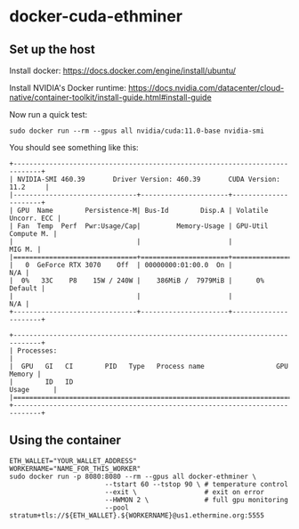# docker-cuda-ethminer

## Set up the host

Install docker: https://docs.docker.com/engine/install/ubuntu/

Install NVIDIA's Docker runtime: https://docs.nvidia.com/datacenter/cloud-native/container-toolkit/install-guide.html#install-guide

Now run a quick test:
```shell
sudo docker run --rm --gpus all nvidia/cuda:11.0-base nvidia-smi
```
You should see something like this:
```shell
+-----------------------------------------------------------------------------+
| NVIDIA-SMI 460.39       Driver Version: 460.39       CUDA Version: 11.2     |
|-------------------------------+----------------------+----------------------+
| GPU  Name        Persistence-M| Bus-Id        Disp.A | Volatile Uncorr. ECC |
| Fan  Temp  Perf  Pwr:Usage/Cap|         Memory-Usage | GPU-Util  Compute M. |
|                               |                      |               MIG M. |
|===============================+======================+======================|
|   0  GeForce RTX 3070    Off  | 00000000:01:00.0  On |                  N/A |
|  0%   33C    P8    15W / 240W |    386MiB /  7979MiB |      0%      Default |
|                               |                      |                  N/A |
+-------------------------------+----------------------+----------------------+
                                                                               
+-----------------------------------------------------------------------------+
| Processes:                                                                  |
|  GPU   GI   CI        PID   Type   Process name                  GPU Memory |
|        ID   ID                                                   Usage      |
|=============================================================================|
+-----------------------------------------------------------------------------+

```

## Using the container

```shell
ETH_WALLET="YOUR_WALLET_ADDRESS"
WORKERNAME="NAME_FOR_THIS_WORKER"
sudo docker run -p 8080:8080 --rm --gpus all docker-ethminer \
                        --tstart 60 --tstop 90 \ # temperature control
                        --exit \                 # exit on error
                        --HWMON 2 \              # full gpu monitoring
                        --pool stratum+tls://${ETH_WALLET}.${WORKERNAME}@us1.ethermine.org:5555
```

